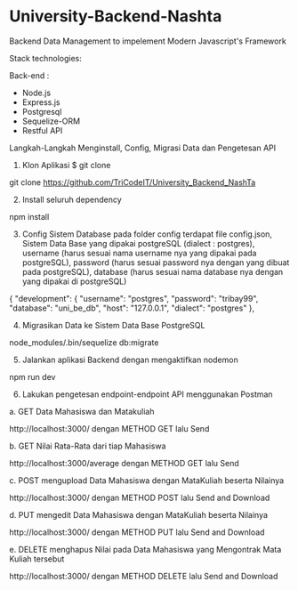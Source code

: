 # University-Backend-Nashta
Backend Data Management to impelement Modern Javascript's Framework

Stack technologies:

Back-end :
- Node.js
- Express.js
- Postgresql
- Sequelize-ORM
- Restful API

Langkah-Langkah Menginstall, Config, Migrasi Data dan Pengetesan API

1. Klon Aplikasi $ git clone <repository-url>

git clone https://github.com/TriCodeIT/University_Backend_NashTa

2. Install seluruh dependency

npm install

3. Config Sistem Database pada folder config terdapat file config.json, Sistem Data Base yang dipakai postgreSQL (dialect : postgres), username (harus sesuai nama username nya yang dipakai pada postgreSQL), password (harus sesuai password nya dengan yang dibuat pada postgreSQL), database (harus sesuai nama database nya dengan yang dipakai di postgreSQL)

{
  "development": {
    "username": "postgres",
    "password": "tribay99",
    "database": "uni_be_db",
    "host": "127.0.0.1",
    "dialect": "postgres"
  },

4. Migrasikan Data ke Sistem Data Base PostgreSQL

node_modules/.bin/sequelize db:migrate

5. Jalankan aplikasi Backend dengan mengaktifkan nodemon

npm run dev

6. Lakukan pengetesan endpoint-endpoint API menggunakan Postman

a. GET Data Mahasiswa dan Matakuliah

http://localhost:3000/ dengan METHOD GET lalu Send

b. GET Nilai Rata-Rata dari tiap Mahasiswa

http://localhost:3000/average dengan METHOD GET lalu Send

c. POST mengupload Data Mahasiswa dengan MataKuliah beserta Nilainya

http://localhost:3000/ dengan METHOD POST lalu Send and Download

d. PUT mengedit Data Mahasiswa dengan MataKuliah beserta Nilainya

http://localhost:3000/ dengan METHOD PUT lalu Send and Download

e. DELETE menghapus Nilai pada Data Mahasiswa yang Mengontrak Mata Kuliah tersebut

http://localhost:3000/ dengan METHOD DELETE lalu Send and Download


